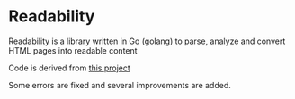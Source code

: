 # Readability

Readability is a library written in Go (golang) to parse, analyze and convert HTML pages into readable content

Code is derived from [this project](https://github.com/cixtor/readability)

Some errors are fixed and several improvements are added.
